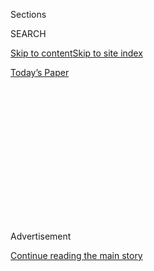 <div id="app">

<div>

<div>

<div>

<div class="NYTAppHideMasthead css-1q2w90k e1suatyy0">

<div class="section css-ui9rw0 e1suatyy2">

<div class="css-eph4ug er09x8g0">

<div class="css-6n7j50">

</div>

<span class="css-1dv1kvn">Sections</span>

<div class="css-10488qs">

<span class="css-1dv1kvn">SEARCH</span>

</div>

[Skip to content](#site-content)[Skip to site
index](#site-index)

</div>

<div class="css-10698na e1huz5gh0">

</div>

</div>

<div id="masthead-bar-one" class="section hasLinks css-15hmgas e1csuq9d3">

<div class="css-uqyvli e1csuq9d0">

</div>

<div class="css-1uqjmks e1csuq9d1">

</div>

<div class="css-9e9ivx">

[](https://myaccount.nytimes.com/auth/login?response_type=cookie&client_id=vi)

</div>

<div class="css-1bvtpon e1csuq9d2">

[Today’s
Paper](https://www.nytimes.com/section/todayspaper)

</div>

</div>

</div>

</div>

<div data-aria-hidden="false">

<div id="site-content" data-role="main">

<div>

<div class="css-1aor85t" style="opacity:0.000000001;z-index:-1;visibility:hidden">

<div class="css-1hqnpie">

<div class="css-epjblv">

<span class="css-17xtcya">[Opinion](/section/opinion)</span><span class="css-x15j1o">|</span><span class="css-fwqvlz">The
Specter of Caste in Silicon
Valley</span>

</div>

<div class="css-k008qs">

<div class="css-1iwv8en">

<span class="css-18z7m18"></span>

<div>

</div>

</div>

<span class="css-1n6z4y">https://nyti.ms/3fA5mhe</span>

<div class="css-1705lsu">

<div class="css-4xjgmj">

<div class="css-4skfbu" data-role="toolbar" data-aria-label="Social Media Share buttons, Save button, and Comments Panel with current comment count" data-testid="share-tools">

  - 
  - 
  - 
  - 
    
    <div class="css-6n7j50">
    
    </div>

  - 

</div>

</div>

</div>

</div>

</div>

</div>

<div id="NYT_TOP_BANNER_REGION" class="css-13pd83m">

</div>

<div id="top-wrapper" class="css-1sy8kpn">

<div id="top-slug" class="css-l9onyx">

Advertisement

</div>

[Continue reading the main
story](#after-top)

<div class="ad top-wrapper" style="text-align:center;height:100%;display:block;min-height:250px">

<div id="top" class="place-ad" data-position="top" data-size-key="top">

</div>

</div>

<div id="after-top">

</div>

</div>

<div>

<div class="css-v5btjw etb61u70">

<div class="css-v05ibm etb61u71">

[Opinion](/section/opinion)

</div>

</div>

<div id="sponsor-wrapper" class="css-1hyfx7x">

<div id="sponsor-slug" class="css-19vbshk">

Supported by

</div>

[Continue reading the main
story](#after-sponsor)

<div id="sponsor" class="ad sponsor-wrapper" style="text-align:center;height:100%;display:block">

</div>

<div id="after-sponsor">

</div>

</div>

<div class="css-186x18t">

</div>

<div class="css-1vkm6nb ehdk2mb0">

# The Specter of Caste in Silicon Valley

</div>

Indian immigrants from Dalit backgrounds are rising up against caste
discrimination at their workplaces in the United States.

<div class="css-18e8msd">

<div class="css-vp77d3 epjyd6m0">

<div class="css-1baulvz">

By <span class="css-1baulvz last-byline" itemprop="name">Yashica
Dutt</span>

<div class="css-8atqhb">

Ms. Dutt is the author of the memoir, “Coming Out as a Dalit.”

</div>

</div>

</div>

  - July 14,
    2020

  - 
    
    <div class="css-4xjgmj">
    
    <div class="css-d8bdto" data-role="toolbar" data-aria-label="Social Media Share buttons, Save button, and Comments Panel with current comment count" data-testid="share-tools">
    
      - 
      - 
      - 
      - 
        
        <div class="css-6n7j50">
        
        </div>
    
      - 
    
    </div>
    
    </div>

</div>

<div class="css-79elbk" data-testid="photoviewer-wrapper">

<div class="css-z3e15g" data-testid="photoviewer-wrapper-hidden">

</div>

<div class="css-1a48zt4 ehw59r15" data-testid="photoviewer-children">

![<span class="css-16f3y1r e13ogyst0" data-aria-hidden="true">Cisco
Systems headquarters in San Jose,
Calif.</span><span class="css-cnj6d5 e1z0qqy90" itemprop="copyrightHolder"><span class="css-1ly73wi e1tej78p0">Credit...</span><span><span>Justin
Sullivan/Getty
Images</span></span></span>](https://static01.nyt.com/images/2020/07/14/opinion/14Dutt/14Dutt-articleLarge.jpg?quality=75&auto=webp&disable=upscale)

</div>

</div>

</div>

<div class="section meteredContent css-1r7ky0e" name="articleBody" itemprop="articleBody">

<div class="css-1fanzo5 StoryBodyCompanionColumn">

<div class="css-53u6y8">

On June 30, California’s Department of Fair Employment and Housing
regulators sued Cisco Systems Inc., for discrimination. The cause was
not, like most workplace discrimination lawsuits, based on race, gender,
age or sexual orientation. It was based on caste.

The lawsuit accuses Cisco, a multibillion-dollar tech conglomerate based
in San Jose, Calif., of denying an engineer, who immigrated from India
to the United States, **** professional opportunities, a raise and
promotions because he was from a low caste, or Dalit, background. The
lawsuit states that his Indian-American managers, Sundar Iyer and Ramana
Kompella, who are described as high-caste Brahmins, **** harassed the
engineer because of their sense of superiority rooted in the Hindu caste
system.

Many Indian-Americans reacted with disbelief that a giant corporation in
Silicon Valley could be mired in caste discrimination. For Dalit
Americans like me, it was just another Wednesday.

Dalit, which means “oppressed,” is a self-chosen identity for close to
25 percent of India’s population, and it refers to former
“untouchables,” the people who suffer the greatest violence,
discrimination and disenfranchisement under the centuries-old caste
system that structures Hindu society.

</div>

</div>

<div class="css-1fanzo5 StoryBodyCompanionColumn">

<div class="css-53u6y8">

Caste is the gear that turns every system in India. “If Hindus migrate
to other regions on earth, Indian Caste would become a world problem,”
[B.R.
Ambedkar](http://www.columbia.edu/itc/mealac/pritchett/00ambedkar/txt_ambedkar_castes.html),
the greatest Dalit leader and one of the architects of the India
Constitution, wrote in 1916. He was prophetic.

Caste prejudice and discrimination is rife within the Indian communities
in the United States and other countries. Its chains are even turning
the work culture within multibillion-dollar American tech companies, and
beyond. The Cisco engineer, whose complaint led to the lawsuit and who
identifies himself as a Dalit, has not been named in the lawsuit.

From the mid-1990s, American companies, panicking at the feared
“millennial meltdown” of computer systems, were
[hiring](https://www8.gsb.columbia.edu/articles/chazen-global-insights/singular-population-indian-immigrants-america)
close to 100,000 technology workers a year from India. An overwhelming
majority of the Indian information technology professionals who moved to
the United States were from “higher castes,” and only a handful were
Dalits.

Over the Fourth of July weekend, I participated in a video call with
about 30 Dalit Indian immigrants. A Dalit information technology
professional on the video call spoke about moving to the United States
in 2000 and working at Cisco between 2007 and 2013. “A large percentage
of the work force was already Indian," he told us. “They openly
discussed their caste and would ask questions to figure out my caste
background.”

Higher caste Indians use the knowledge of a person’s caste to place him
or her on the social hierarchy despite professional qualifications. “I
usually ignored these conversations,” the Dalit worker added. “If they
knew I was Dalit, it could ruin my career.”

</div>

</div>

<div class="css-1fanzo5 StoryBodyCompanionColumn">

<div class="css-53u6y8">

According to [the lawsuit](https://regmedia.co.uk/2020/07/01/cisco.pdf),
Mr. Iyer, one of the Brahmin engineers at Cisco, revealed to his other
higher-caste colleagues that the complainant had joined a top
engineering school in India through affirmative action. When the Dalit
engineer, the lawsuit says, confronted Mr. Iyer and contacted Cisco’s
human resources to file a complaint, Mr. Iyer retaliated by taking away
the Dalit engineer’s role as lead on two technologies.

For two years, the lawsuit says, Mr. Iyer isolated the Dalit engineer,
denied him bonuses and raises and stonewalled his promotions. Cisco’s
human resources department responded by telling the Dalit engineer that
“caste discrimination was not unlawful” and took no immediate
corrective action. Mr. Kompella, the other Brahmin manager named in the
lawsuit, replaced Mr. Iyer as the Dalit engineer’s manager, and
according to the suit, “continued to discriminate, harass, and retaliate
against” him.

In 2019, Cisco was [ranked
No. 2](https://blogs.cisco.com/diversity/diversity-award) on Fortune’s
100 Best Workplaces for Diversity. The technology giant got away with
ignoring the persistent caste discrimination because American laws don’t
yet recognize Hindu caste discrimination as a valid form of exclusion.
Caste does not feature in Cisco’s diversity practices in its operations
in India either. It reveals how the Indian information technology sector
often operates in willful ignorance of the terrifying realities of
caste.

In “The Other One Percent: Indians in America,” a 2016 study of people
of Indian descent in the United States, the authors Sanjoy Chakravorty,
Devesh Kapur and Nirvikar Singh estimated that “[over 90 percent of
migrants](https://indianexpress.com/article/lifestyle/books/the-other-one-percent-indians-in-america-book-review-migration-4419534/)”
came from high castes or dominant castes. According to a 2018
[survey](https://static1.squarespace.com/static/58347d04bebafbb1e66df84c/t/5d9b4f9afbaef569c0a5c132/1570459664518/Caste_report_2018.pdf)
by Equality Labs, a Dalit-American led civil rights organization, 67
percent of Dalits in the Indian diaspora admitted to facing caste-based
harassment at the workplace.

In the backdrop of caste supremacy in the Indian diaspora in the United
States, when higher-caste Hindus often describe and demonize Dalits as
“inherently lazy/ opportunistic/ not talented,” even apparently
innocuous practices like peer reviews for promotions (Cisco and several
other tech companies operate on this model), can turn into minefields,
ending in job losses and visa rejections for Dalits.

Almost every Dalit person I spoke to in the United States, after
California filed the lawsuit against Cisco, requested to remain
anonymous and feared that revealing their identity as a Dalit working in
the American tech industry filled with higher-caste Indians would ruin
their career.

Those words also governed my life until 2016, when I decided to publicly
reveal my caste identity and “come out” as Dalit. Growing up “passing”
as a dominant-caste person in India while hiding my “untouchable,” caste
I lived in the same fear that stops most Dalits from articulating their
harassment and asserting their identity in India and the United States.

</div>

</div>

<div class="css-1fanzo5 StoryBodyCompanionColumn">

<div class="css-53u6y8">

The overwhelmingly higher-caste Indian-American community is seen as a
“model minority” with more than an [average $100,000 median
income](https://www8.gsb.columbia.edu/articles/chazen-global-insights/singular-population-indian-immigrants-america)and
rising cultural and political visibility. But it has engendered a
narrative that is as diabolical as it is in India: insisting that they
live in a “post-caste world” while simultaneously upholding its
hierarchical framework that benefits the higher-caste people.

Ranging from seemingly harmless calls for “vegetarian-only roommates”
(an easy way to assert caste purity), caste-based temple networks that
automatically exclude “impure” Dalits, and the more overt and dangerous
arm twisting of American norms — right-wing Hindu activist organizations
[tried](https://www.nytimes.com/2016/05/06/us/debate-erupts-over-californias-india-history-curriculum.html)
to remove any mention of caste from California’s textbooks in 2018 —
caste supremacy is fiercely defended, almost as a core tenet of Indian
Hindu culture.

Yet after decades of being silenced, Dalit Americans are finally finding
a voice that cannot be ignored. I was able to come out as Dalit because
after moving to New York and avoiding Indian-only communities, for the
first time, I was not scared of someone finding out my caste. Finding
comfort and inspiration in movements like Black Lives Matter and Say Her
Name and the tragic institutional
[murder](https://www.theguardian.com/global-development/2020/feb/19/coming-out-as-dalit-how-one-indian-author-finally-embraced-her-identity)
of a Dalit student activist in India, I was able to understand and
acknowledge that my history was a tapestry of pride, not shame.

Most Dalits in America still live with the fear of being exposed. But
the pending California vs. Cisco case is a major step in the right
direction.

Yashica Dutt is an Indian journalist and the author of the memoir,
“Coming Out as a Dalit.”

*The Times is committed to publishing* [*a diversity of
letters*](https://www.nytimes.com/2019/01/31/opinion/letters/letters-to-editor-new-york-times-women.html)
*to the editor. We’d like to hear what you think about this or any of
our articles. Here are some*
[*tips*](https://help.nytimes.com/hc/en-us/articles/115014925288-How-to-submit-a-letter-to-the-editor)*.
And here’s our email:*
[*letters@nytimes.com*](mailto:letters@nytimes.com)*.*

*Follow The New York Times Opinion section on*
[*Facebook*](https://www.facebook.com/nytopinion)*,* [*Twitter
(@NYTopinion)*](http://twitter.com/NYTOpinion) *and*
[*Instagram*](https://www.instagram.com/nytopinion/)*.*

</div>

</div>

</div>

<div>

</div>

<div>

</div>

<div>

</div>

<div>

<div id="bottom-wrapper" class="css-1ede5it">

<div id="bottom-slug" class="css-l9onyx">

Advertisement

</div>

[Continue reading the main
story](#after-bottom)

<div id="bottom" class="ad bottom-wrapper" style="text-align:center;height:100%;display:block;min-height:90px">

</div>

<div id="after-bottom">

</div>

</div>

</div>

</div>

</div>

## Site Index

<div>

</div>

## Site Information Navigation

  - [© <span>2020</span> <span>The New York Times
    Company</span>](https://help.nytimes.com/hc/en-us/articles/115014792127-Copyright-notice)

<!-- end list -->

  - [NYTCo](https://www.nytco.com/)
  - [Contact
    Us](https://help.nytimes.com/hc/en-us/articles/115015385887-Contact-Us)
  - [Work with us](https://www.nytco.com/careers/)
  - [Advertise](https://nytmediakit.com/)
  - [T Brand Studio](http://www.tbrandstudio.com/)
  - [Your Ad
    Choices](https://www.nytimes.com/privacy/cookie-policy#how-do-i-manage-trackers)
  - [Privacy](https://www.nytimes.com/privacy)
  - [Terms of
    Service](https://help.nytimes.com/hc/en-us/articles/115014893428-Terms-of-service)
  - [Terms of
    Sale](https://help.nytimes.com/hc/en-us/articles/115014893968-Terms-of-sale)
  - [Site
    Map](https://spiderbites.nytimes.com)
  - [Help](https://help.nytimes.com/hc/en-us)
  - [Subscriptions](https://www.nytimes.com/subscription?campaignId=37WXW)

</div>

</div>

</div>

</div>
